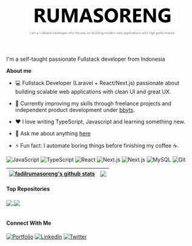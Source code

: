 <p align="center"><a href="https://www.rumasoreng.com/"><img width="80%" alt="Hello, I'm Fadil Rumasoreng I do open source!" src="./public/hero-readme-header.png" /></a></p>

<br />

I'm a self-taught passionate Fullstack developer from Indonesia 

**About me**

- 💻 Fullstack Developer (Laravel + React/Next.js) passionate about building scalable web applications with clean UI and great UX.

- 🚀 Currently improving my skills through freelance projects and independent product development under [bbyts](https://github.com/bbyts).

- ❤️ I love writing TypeScript, Javascript and learning something new.

- 💬 Ask me about anything [here](https://github.com/RumasorengFadil/RumasorengFadil/issues)

- ⚡ Fun fact: I automate boring things before finishing my coffee ☕.

<p>
  <img src="https://cdn.jsdelivr.net/gh/devicons/devicon/icons/javascript/javascript-original.svg" alt="JavaScript" width="20" height="20"/>
  <img src="https://cdn.jsdelivr.net/gh/devicons/devicon/icons/typescript/typescript-original.svg" alt="TypeScript" width="20" height="20"/>
  <img src="https://cdn.jsdelivr.net/gh/devicons/devicon/icons/react/react-original.svg" alt="React" width="20" height="20"/>
  <img src="https://cdn.jsdelivr.net/gh/devicons/devicon/icons/nextjs/nextjs-original.svg" alt="Next.js" width="20" height="20"/>
  <img src="https://cdn.jsdelivr.net/gh/devicons/devicon@latest/icons/laravel/laravel-original.svg" alt="Next.js" width="20" height="20" />
  <img src="https://cdn.jsdelivr.net/gh/devicons/devicon/icons/mysql/mysql-original.svg" alt="MySQL" width="20" height="20"/>
  <img src="https://cdn.jsdelivr.net/gh/devicons/devicon/icons/git/git-original.svg" alt="Git" width="20" height="20"/>
</p>


| <a href="https://github.com/rumasorengfadil/github-readme-stats"><img align="center" src="https://github-readme-stats.vercel.app/api?username=rumasorengfadil&show_icons=true&include_all_commits=true&theme=buefy&hide_border=true" alt="fadilrumasoreng's github stats" /></a> | <a href="https://github.com/rumasorengfadil/github-readme-stats"><img align="center" src="https://github-readme-stats.vercel.app/api/top-langs/?username=rumasorengfadil&layout=compact&theme=buefy&hide_border=true" /></a> |
| ------------- | ------------- |

#### Top Repositories


<a href="https://github.com/RumasorengFadil/Point-of-Sale-Application">
  <img align="center" src="https://github-readme-stats.vercel.app/api/pin/?username=RumasorengFadil&repo=bbyts&theme=buefy" />
</a>
<a href="https://github.com/RumasorengFadil/nextjs-modern-portofolio-v1">
  <img align="center" src="https://github-readme-stats.vercel.app/api/pin/?username=RumasorengFadil&repo=nextjs-modern-portofolio-v1&theme=buefy" />
</a>

<br />
<br />

#### Connect With Me
[![Portfolio](https://img.shields.io/badge/Website-%230077B5.svg?style=for-the-badge&logo=google-chrome&logoColor=white)](https://www.rumasoreng.com)
[![LinkedIn](https://img.shields.io/badge/LinkedIn-%230077B5.svg?style=for-the-badge&logo=linkedin&logoColor=white)](https://linkedin.com/in/fadil-hijayat-rumasoreng-4944671b9)
[![Twitter](https://img.shields.io/badge/Twitter-%231DA1F2.svg?style=for-the-badge&logo=twitter&logoColor=white)](https://twitter.com/fadilrms)

